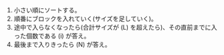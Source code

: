 1. 小さい順にソートする。
1. 順番にブロックを入れていく(サイズを足していく)。
1. 途中で入らなくなったら(合計サイズが \(L\) を超えたら)、その直前までに入った個数である \(i\) が答え。
1. 最後まで入りきったら \(N\) が答え。
